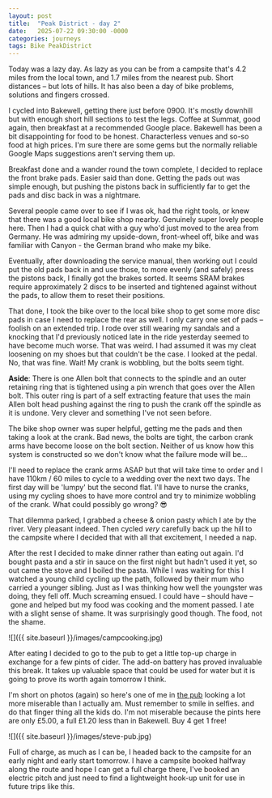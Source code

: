 ```yaml
---
layout: post
title:  "Peak District - day 2"
date:   2025-07-22 09:30:00 -0000
categories: journeys
tags: Bike PeakDistrict
---
```


Today was a lazy day. As lazy as you can be from a campsite that's 4.2 miles from the local town, and 1.7 miles from the nearest pub. Short distances – but lots of hills. It has also been a day of bike problems, solutions and fingers crossed.

I cycled into Bakewell, getting there just before 0900. It's mostly downhill but with enough short hill sections to test the legs. Coffee at Summat, good again, then breakfast at a recommended Google place. Bakewell has been a bit disappointing for food to be honest. Characterless venues and so-so food at high prices. I'm sure there are some gems but the normally reliable Google Maps suggestions aren't serving them up.

Breakfast done and a wander round the town complete, I decided to replace the front brake pads. Easier said than done. Getting the pads out was simple enough, but pushing the pistons back in sufficiently far to get the pads and disc back in was a nightmare.

Several people came over to see if I was ok, had the right tools, or knew that there was a good local bike shop nearby. Genuinely super lovely people here. Then I had a quick chat with a guy who'd just moved to the area from Germany. He was admiring my upside-down, front-wheel off, bike and was familiar with Canyon - the German brand who make my bike.

Eventually, after downloading the service manual, then working out I could put the old pads back in and use those, to more evenly (and safely) press the pistons back, I finally got the brakes sorted. It seems SRAM brakes require approximately 2 discs to be inserted and tightened against without the pads, to allow them to reset their positions.

That done, I took the bike over to the local bike shop to get some more disc pads in case I need to replace the rear as well. I only carry one set of pads – foolish on an extended trip. I rode over still wearing my sandals and a knocking that I'd previously noticed late in the ride yesterday seemed to have become much worse. That was weird. I had assumed it was my cleat loosening on my shoes but that couldn't be the case. I looked at the pedal. No, that was fine. Wait! My crank is wobbling, but the bolts seem tight.

**Aside**: There is one Allen bolt that connects to the spindle and an outer retaining ring that is tightened using a pin wrench that goes over the Allen bolt. This outer ring is part of a self extracting feature that uses the main Allen bolt head pushing against the ring to push the crank off the spindle as it is undone. Very clever and something I've not seen before.  

The bike shop owner was super helpful, getting me the pads and then taking a look at the crank. Bad news, the bolts are tight, the carbon crank arms have become loose on the bolt section. Neither of us know how this system is constructed so we don't know what the failure mode will be...

I'll need to replace the crank arms ASAP but that will take time to order and I have 110km / 60 miles to cycle to a wedding over the next two days. The first day will be 'lumpy' but the second flat. I'll have to nurse the cranks, using my cycling shoes to have more control and try to minimize wobbling of the crank. What could possibly go wrong? 😎

That dilemma parked, I grabbed a cheese & onion pasty which I ate by the river. Very pleasant indeed. Then cycled *very* carefully back up the hill to the campsite where I decided that with all that excitement, I needed a nap.

After the rest I decided to make dinner rather than eating out again. I'd bought pasta and a stir in sauce on the first night but hadn't used it yet, so out came the stove and I boiled the pasta. While I was waiting for this I watched a young child cycling up the path, followed by their mum who carried a younger sibling. Just as I was thinking how well the youngster was doing, they fell off. Much screaming ensued. I could have – should have – gone and helped but my food was cooking and the moment passed. I ate with a slight sense of shame. It was surprisingly good though. The food, not the shame. 

![]({{ site.baseurl }}/images/campcooking.jpg)

After eating I decided to go to the pub to get a little top-up charge in exchange for a few pints of cider. The add-on battery has proved invaluable this break. It takes up valuable space that could be used for water but it is going to prove its worth again tomorrow I think.

I'm short on photos (again) so here's one of me in [the pub][bullshead] looking a lot more miserable than I actually am. Must remember to smile in selfies. and do that finger thing all the kids do. I'm not miserable because the pints here are only £5.00, a full £1.20 less than in Bakewell. Buy 4 get 1 free!

![]({{ site.baseurl }}/images/steve-pub.jpg)

Full of charge, as much as I can be, I headed back to the campsite for an early night and early start tomorrow. I have a campsite booked halfway along the route and hope I can get a full charge there, I've booked an electric pitch and just need to find a lightweight hook-up unit for use in future trips like this.

[bullshead]: http://www.thebullsheadmonyash.co.uk/
